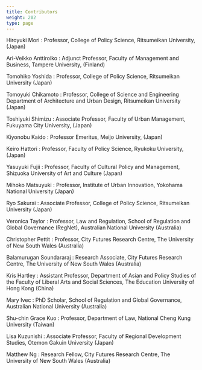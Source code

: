 ```yaml
---
title: Contributors
weight: 202
type: page
---
```


Hiroyuki Mori 
: Professor, College of Policy Science, Ritsumeikan University, (Japan) 

Ari-Veikko Anttiroiko 
: Adjunct Professor, Faculty of Management and Business, Tampere University, (Finland)

Tomohiko Yoshida
: Professor, College of Policy Science, Ritsumeikan University (Japan)

Tomoyuki Chikamoto
: Professor, College of Science and Engineering Department of Architecture and Urban Design, Ritsumeikan University (Japan)

Toshiyuki Shimizu 
: Associate Professor, Faculty of Urban Management, Fukuyama City University, (Japan) 

Kiyonobu Kaido
: Professor Emeritus, Meijo University, (Japan) 

Keiro Hattori
: Professor, Faculty of Policy Science, Ryukoku University, (Japan) 

Yasuyuki Fujii
: Professor, Faculty of Cultural Policy and Management, Shizuoka University of Art and Culture (Japan)

Mihoko Matsuyuki
: Professor, Institute of Urban Innovation, Yokohama National University (Japan)

Ryo Sakurai 
: Associate Professor, College of Policy Science, Ritsumeikan University (Japan)

Veronica Taylor
: Professor, Law and Regulation, School of Regulation and Global Governance (RegNet), Australian National University (Australia)

Christopher Pettit 
: Professor, City Futures Research Centre, The University of New South Wales (Australia)

Balamurugan Soundararaj
: Research Associate, City Futures Research Centre, The University of New South Wales (Australia)

Kris Hartley
: Assistant Professor, Department of Asian and Policy Studies of the Faculty of Liberal Arts and Social Sciences, The Education University of Hong Kong (China)

Mary Ivec
: PhD Scholar, School of Regulation and Global Governance, Australian National University (Australia)

Shu-chin Grace Kuo
: Professor, Department of Law, National Cheng Kung University (Taiwan)

Lisa Kuzunishi
: Associate Professor, Faculty of Regional Development Studies, Otemon Gakuin University (Japan)

Matthew Ng
: Research Fellow, City Futures Research Centre, The University of New South Wales (Australia)
